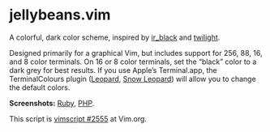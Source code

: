 jellybeans.vim
==============

A colorful, dark color scheme, inspired by [ir_black][] and [twilight][].

Designed primarily for a graphical Vim, but includes support for 256, 88, 16,
and 8 color terminals. On 16 or 8 color terminals, set the “black” color to a
dark grey for best results. If you use Apple’s Terminal.app, the
TerminalColours plugin ([Leopard][tc-leopard], [Snow Leopard][tc-snowleopard])
will allow you to change the default colors.

**Screenshots:** [Ruby][ruby-ss], [PHP][php-ss].

This script is [vimscript #2555][vimscript] at Vim.org.

[ir_black]: http://blog.infinitered.com/entries/show/6
[twilight]: http://www.vim.org/scripts/script.php?script_id=1677
[ruby-ss]: http://nanotech.nanotechcorp.net/downloads/jellybeans-ruby.png
[php-ss]: http://nanotech.nanotechcorp.net/downloads/jellybeans-php.png
[vimscript]: http://www.vim.org/scripts/script.php?script_id=2555
[CSApprox]: http://www.vim.org/scripts/script.php?script_id=2390
[GuiColorScheme]: http://www.vim.org/scripts/script.php?script_id=1809
[tc-leopard]: http://ciaranwal.sh/2007/11/01/customising-colours-in-leopard-terminal
[tc-snowleopard]: http://github.com/timmfin/terminalcolours
